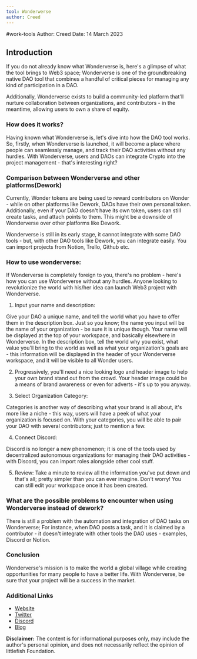 ```yaml
---
tool: Wonderwerse
author: Creed
---
```

#work-tools
Author: Creed
Date: 14 March 2023

## Introduction

If you do not already know what Wonderverse is, here's a glimpse of what the tool brings to Web3 space; Wonderverse is one of the groundbreaking native DAO tool that combines a handful of critical pieces for managing any kind of participation in a DAO. 

Additionally, Wonderverse exists to build a community-led platform that'll nurture collaboration between organizations, and contributors - in the meantime, allowing users to own a share of equity.

### How does it works?

Having known what Wonderverse is, let's dive into how the DAO tool works. So, firstly, when Wonderverse is launched, it will become a place where people can seamlessly manage, and track their DAO activities without any hurdles. With Wonderverse, users and DAOs can integrate Crypto into the project management - that's interesting right?

### Comparison between Wonderverse and other platforms(Dework)

Currently, Wonder tokens are being used to reward contributors on Wonder - while on other platforms like Dework, DAOs have their own personal token. Additionally, even if your DAO doesn't have its own token, users can still create tasks, and attach points to them. This might be a downside of Wonderverse over other platforms like Dework.

Wonderverse is still in its early stage, it cannot integrate with some DAO tools - but, with other DAO tools like Dework, you can integrate easily. You can import projects from Notion, Trello, Github etc. 

### How to use wonderverse:

If Wonderverse is completely foreign to you, there's no problem - here's how you can use Wonderverse without any hurdles. Anyone looking to revolutionize the world with his/her idea can launch Web3 project with Wonderverse.

1. Input your name and description:

Give your DAO a unique name, and tell the world what you have to offer them in the description box. Just so you know; the name you input will be the name of your organization - be sure it is unique though. Your name will be displayed at the top of your workspace, and basically elsewhere in Wonderverse. In the description box, tell the world why you exist, what value you'll bring to the world as well as what your organization's goals are - this information will be displayed in the header of your Wonderverse workspace, and it will be visible to all Wonder users.

2. Progressively, you'll  need a nice looking logo and header image to help your own brand stand out from the crowd. Your header image could be a means of brand awareness or even for adverts - it's up to you anyway.

3. Select Organization Category:

Categories is another way of describing what your brand is all about, it's more like a niche - this way, users will have a peek of what your organization is focused on. With your categories, you will be able to pair your DAO with several contributors; just to mention a few.

4. Connect Discord:

Discord is no longer a new phenomenon; it is one of the tools used by decentralized autonomous organizations for managing their DAO activities - with Discord, you can import roles alongside other cool stuff.

5. Review:
Take a minute to review all the information you've put down and that's all; pretty simpler than you can ever imagine. Don't worry! You can still edit your workspace once it has been created. 

### What are the possible problems to encounter when using Wonderverse instead of dework?

There is still a problem with the automation and integration of DAO tasks on Wonderverse; For instance, when DAO posts a task, and it is claimed by a contributor - it doesn't integrate with other tools the DAO uses - examples, Discord or Notion.

### Conclusion

Wonderverse's mission is to make the world a global village while creating opportunities for many people to have a better life. With Wonderverse, be sure that your project will be a success in the market.

### Additional Links

* [Website](https://www.wonderverse.xyz/)
* [Twitter](https://twitter.com/wonderverse_xyz)
* [Discord](https://discord.gg/vAr4cN7UDY)
* [ Blog](https://blog.wonderverse.xyz/)

**Disclaimer:** The content is for informational purposes only, may include the author's personal opinion, and does not necessarily reflect the opinion of littlefish Foundation.